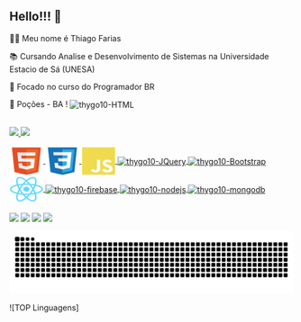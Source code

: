 ## Hello!!! 🤖
👨‍💻 Meu nome é Thiago Farias <p>
📚 Cursando Analise e Desenvolvimento de Sistemas na Universidade Estacio de Sá (UNESA)<p>
🧩 Focado no curso do Programador BR<p>
📌 Poções - BA ! <img align="center" alt="thygo10-HTML" height="30" width="30" src="https://user-images.githubusercontent.com/84402079/127421395-9f69b231-e498-47d0-8f9a-3f256915b7cf.png">
<br><br>
<div>
  <a href="https://github.com/thygo10">
  <img height="180em" src="https://github-readme-stats.vercel.app/api?username=thygo10&show_icons=true&theme=dracula&include_all_commits=true&count_private=true"/>
  <img height="180em" src="https://github-readme-stats.vercel.app/api/top-langs/?username=thygo10&layout=compact&theme=dracula"/>
</div>
  
<div style="display: inline_block"><br>
  <img align="center" alt="thygo10-HTML" height="50" width="60" src="https://raw.githubusercontent.com/devicons/devicon/master/icons/html5/html5-original.svg">
  <img align="center" alt="thygo10-CSS" height="50" width="60" src="https://raw.githubusercontent.com/devicons/devicon/master/icons/css3/css3-original.svg">
  <img align="center" alt="thygo10-Js" height="50" width="60" src="https://raw.githubusercontent.com/devicons/devicon/master/icons/javascript/javascript-plain.svg">
  <img align="center" alt="thygo10-JQuery" height="50" width="60" src="https://cdn.jsdelivr.net/gh/devicons/devicon/icons/jquery/jquery-original-wordmark.svg">
  <img align="center" alt="thygo10-Bootstrap" height="50" width="60" src="https://cdn.jsdelivr.net/gh/devicons/devicon/icons/bootstrap/bootstrap-plain-wordmark.svg">
  <img align="center" alt="thygo10-React" height="50" width="60" src="https://raw.githubusercontent.com/devicons/devicon/master/icons/react/react-original.svg">
  <img align="center" alt="thygo10-firebase" height="50" width="60" src="https://cdn.jsdelivr.net/gh/devicons/devicon/icons/firebase/firebase-plain-wordmark.svg">
  <img align="center" alt="thygo10-nodejs" height="50" width="60" src="https://cdn.jsdelivr.net/gh/devicons/devicon/icons/nodejs/nodejs-original-wordmark.svg">
  <img align="center" alt="thygo10-mongodb" height="50" width="60" src="https://cdn.jsdelivr.net/gh/devicons/devicon/icons/mongodb/mongodb-original-wordmark.svg">
</div>
<br>
<div> 
	<a href="https://www.linkedin.com/in/thygo10" target="_blank"><img src="https://img.shields.io/badge/-LinkedIn-%230077B5?style=for-the-badge&logo=linkedin&logoColor=white" target="_blank"></a> 
<a href="https://instagram.com/thygo10" target="_blank"><img src="https://img.shields.io/badge/-Instagram-%23E4405F?style=for-the-badge&logo=instagram&logoColor=white" target="_blank"></a>
 <a href = "mailto:thygo10@gmail.com"><img src="https://img.shields.io/badge/Gmail-D14836?style=for-the-badge&logo=gmail&logoColor=white" target="_blank"></a>
 <a href="https://www.facebook.com/thygo10" target="_blank"><img src="https://img.shields.io/badge/Facebook-1877F2?style=for-the-badge&logo=facebook&logoColor=white" target="_black"></a>
	
</div>	
	
  ![Snake animation](https://github.com/thygo10/thygo10/blob/output/github-contribution-grid-snake.svg)

  ![TOP Linguagens]
